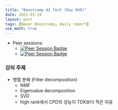 ```yaml
---
title: "Boostcamp AI Tech (Day 040)"
date: 2021-03-19
layout: post
tags: [Naver Boostcamp, daily report]
use_math: true
---
```


* Peer sessions:
    * [![Peer Session Badge](https://img.shields.io/badge/Day40-CC527A?style=flat)](../peer_session/day040.html)
    * [![Peer Session Badge](https://img.shields.io/badge/Day41-CC527A?style=flat)](../peer_session/day041.html)

### 강의 주제
* 행렬 분해 (Filter decomposition)
    * NMF
    * Eigenvalue decomposition
    * SVD
    * high rank에서 CPD의 성능이 TDK보다 적은 이유
<br><br>